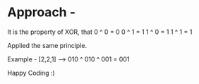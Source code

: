 # Approach - 

It is the property of XOR, that
0 ^ 0 = 0
0 ^ 1 = 1
1 ^ 0 = 1
1 ^ 1 = 1

Applied the same principle.

Example - [2,2,1] --> 010 ^ 010 ^ 001 = 001

Happy Coding :)